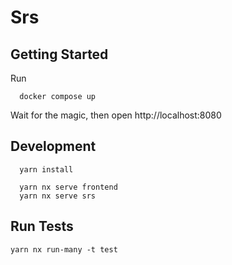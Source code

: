 # Srs

## Getting Started

Run

```
  docker compose up
```

Wait for the magic, then open http://localhost:8080

## Development

```
  yarn install

  yarn nx serve frontend
  yarn nx serve srs
```

## Run Tests

```
yarn nx run-many -t test
```
